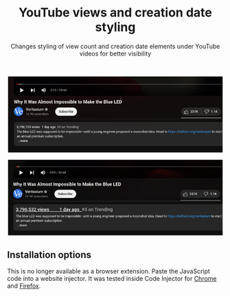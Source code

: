 <h1 align="center">YouTube views and creation date styling</h1>
<p align="center">Changes styling of view count and creation date elements under YouTube videos for better visibility</p>
<br>
<p align="center"><img margin-left="auto" src="Screenshots/without_yt_views.png" width="500px"></p>
<p align="center"><img margin-left="auto" src="Screenshots/with_yt_views.png" width="500px"></p>

## Installation options

This is no longer available as a browser extension. Paste the JavaScript code into a website injector. It was tested inside Code Injector for [Chrome](https://chromewebstore.google.com/detail/code-injector/edkcmfocepnifkbnbkmlcmegedeikdeb) and [Firefox](https://addons.mozilla.org/en-US/firefox/addon/codeinjector/).
